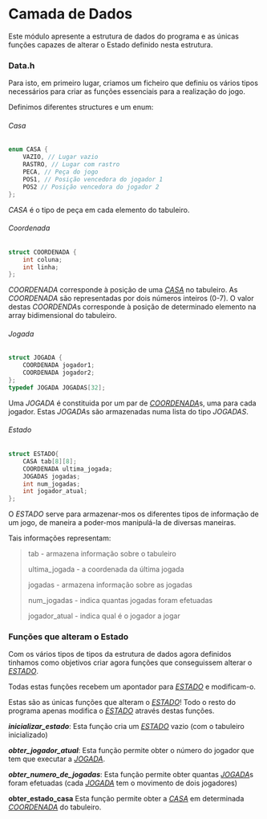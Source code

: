 # Camada de Dados

Este módulo apresente a estrutura de dados do programa e as únicas funções capazes de alterar o Estado definido nesta estrutura.

### Data.h

Para isto, em primeiro lugar, criamos um ficheiro que definiu os vários tipos necessários para criar as funções essenciais para a realização do jogo.

Definimos diferentes structures e um enum:

###### Casa
```c
enum CASA {
    VAZIO, // Lugar vazio
    RASTRO, // Lugar com rastro
    PECA, // Peça do jogo
    POS1, // Posição vencedora do jogador 1
    POS2 // Posição vencedora do jogador 2
};
```
*CASA* é o tipo de peça em cada elemento do tabuleiro.

###### Coordenada
```c
struct COORDENADA {
    int coluna;
    int linha;
};
```
*COORDENADA* corresponde à posição de uma [*CASA*][casa] no tabuleiro. As *COORDENADA* são representadas por dois números inteiros (0-7). O valor destas *COORDENDA*s corresponde à posição de determinado elemento na array bidimensional do tabuleiro.

###### Jogada
```c
struct JOGADA {
    COORDENADA jogador1;
    COORDENADA jogador2;
};
typedef JOGADA JOGADAS[32];
```
Uma *JOGADA* é constituida por um par de [*COORDENADA*][coordenada]s, uma para cada jogador. Estas *JOGADA*s são armazenadas numa lista do tipo *JOGADAS*.

###### Estado
```c
struct ESTADO{
    CASA tab[8][8];
    COORDENADA ultima_jogada;
    JOGADAS jogadas;
    int num_jogadas;
    int jogador_atual;
};
```
O *ESTADO* serve para armazenar-mos os diferentes tipos de informação de um jogo, de maneira a poder-mos manipulá-la de diversas maneiras.

Tais informações representam:
> tab - armazena informação sobre o tabuleiro
>
> ultima_jogada - a coordenada da última jogada
>
> jogadas - armazena informação sobre as jogadas
>
> num_jogadas - indica quantas jogadas foram efetuadas 
>
> jogador_atual - indica qual é o jogador a jogar


### Funções que alteram o Estado

Com os vários tipos de tipos da estrutura de dados agora definidos tinhamos como objetivos criar agora funções que conseguissem alterar o [*ESTADO*][estado].

Todas estas funções recebem um apontador para [*ESTADO*][estado] e modificam-o. 

Estas são as únicas funções que alteram o [*ESTADO*][estado]! Todo o resto do programa apenas modifica o [*ESTADO*][estado] através destas funções.

***inicializar_estado***:
Esta função cria um [*ESTADO*][estado] vazio (com o tabuleiro inicializado)


***obter_jogador_atual***:
Esta função permite obter o número do jogador que tem que executar a [*JOGADA*][jogada].


***obter_numero_de_jogadas***:
Esta função permite obter quantas [*JOGADA*][jogada]s foram efetuadas (cada [*JOGADA*][jogada] tem o movimento de dois jogadores)


**obter_estado_casa**
Esta função permite obter a [*CASA*][casa] em determinada [*COORDENADA*][coordenada] do tabuleiro.

[jogada]: https://github.com/andreubita/li2-201920/blob/master/relatorios/guiao5/dados.md#jogada
[coordenada]: https://github.com/andreubita/li2-201920/blob/master/relatorios/guiao5/dados.md#coordenada
[casa]: https://github.com/andreubita/li2-201920/blob/master/relatorios/guiao5/dados.md#casa
[estado]: https://github.com/andreubita/li2-201920/blob/master/relatorios/guiao5/dados.md#estado